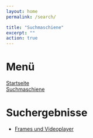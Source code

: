 ```yaml
---
layout: home
permalink: /search/

title: "Suchmaschiene"
excerpt: ""
action: true
---
```

# Menü
[Startseite](/)\
[Suchmaschiene](/search)

# Suchergebnisse
- [Frames und Videoplayer](/search/frames)
